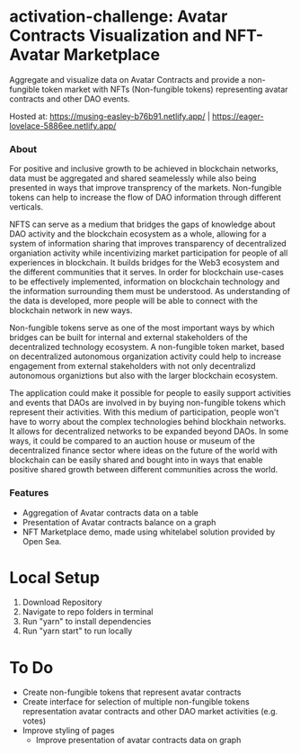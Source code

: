 # activation-challenge: Avatar Contracts Visualization and NFT-Avatar Marketplace

Aggregate and visualize data on Avatar Contracts and provide a non-fungible token market with NFTs (Non-fungible tokens) representing avatar contracts and other DAO events.

Hosted at: https://musing-easley-b76b91.netlify.app/  | https://eager-lovelace-5886ee.netlify.app/

### About 
For positive and inclusive growth to be achieved in blockchain networks, data must be aggregated and shared seamelessly while also being presented in ways that improve transprency of the markets.  Non-fungible tokens can help to increase the flow of DAO information through different verticals. 

NFTS can serve as a medium that bridges the gaps of knowledge about DAO activity and the blockchain ecosystem as a whole, allowing for a system of information sharing that improves transparency of decentralized organiation activity while incentivizing market participation for people of all experiences in blockchain. It builds bridges for the Web3 ecosystem and the different communities that it serves. In order for blockchain use-cases to be effectively implemented, information on blockchain technology and the information surrounding them must be understood. As understanding of the data is developed, more people will be able to connect with the blockchain network in new ways.

Non-fungible tokens serve as one of the most important ways by which bridges can be built for internal and external stakeholders of the decentralized technology ecosystem. A non-fungible token market, based on decentralized autonomous organization activity could help to increase engagement from external stakeholders with not only decentralizd autonomous organiztions but also with the larger blockchain ecosystem. 

The application could make it possible for people to easily support activities and events that DAOs are involved in by buying non-fungible tokens which represent their activities. With this medium of participation, people won't have to worry about the complex technologies behind blockhain networks. It allows for decentralized networks to be expanded beyond DAOs. In some ways, it could be compared to an auction house or museum of the decentralized finance sector where ideas on the future of the world with blockchain can be easily shared and bought into in ways that enable positive shared growth between different communities across the world.

### Features

- Aggregation of Avatar contracts data on a table
- Presentation of Avatar contracts balance on a graph
- NFT Marketplace demo, made using whitelabel solution provided by Open Sea. 


# Local Setup

1. Download Repository
2. Navigate to repo folders in terminal
3. Run "yarn" to install dependencies
4. Run "yarn start" to run locally

# To Do

- Create non-fungible tokens that represent avatar contracts
- Create interface for selection of multiple non-fungible tokens representation avatar contracts and other DAO market activities (e.g. votes)
- Improve styling of pages
  - Improve presentation of avatar contracts data on graph 
